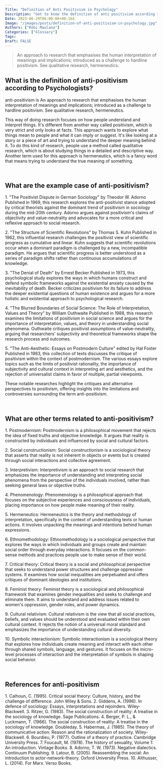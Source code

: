 ```yaml
---
Title: "Definition of Anti Positivism in Psychology"
Description: "Get to know the definition of anti positivism according to psychologists."
Date: 2023-06-29T06:00:00+00:164
Image: "/images/posts/definition-of-anti-positivism-in-psychology.jpg"
Authors: ["Robi Maulana"]
Categories: ["Glossary"]
Tags: 
Draft: FALSE
---
```





> An approach to research that emphasises the human interpretation of meanings and implications; introduced as a challenge to hardline positivism. See qualitative research, hermeneutics.

## What is the definition of anti-positivism according to Psychologists?

anti-positivism is An approach to research that emphasises the human interpretation of meanings and implications; introduced as a challenge to hardline positivism. See qualitative research, hermeneutics.

This way of doing research focuses on how people understand and interpret things. It's different from another way called positivism, which is very strict and only looks at facts. This approach wants to explore what things mean to people and what it can imply or suggest. It's like looking at a story or a piece of art and trying to understand the deeper meaning behind it. To do this kind of research, people use a method called qualitative research, which is about studying things in a detailed and descriptive way. Another term used for this approach is hermeneutics, which is a fancy word that means trying to understand the true meaning of something.

 

## What are the example case of anti-positivism?

1\. "The Positivist Dispute in German Sociology" by Theodor W. Adorno Published in 1969, this research explores the anti-positivist stance adopted by critical theorists against the dominant trend of positivism in sociology during the mid-20th century. Adorno argues against positivism's claims of objectivity and value-neutrality and advocates for a more critical and reflexive approach to social research.

2\. "The Structure of Scientific Revolutions" by Thomas S. Kuhn Published in 1962, this influential research challenges the positivist view of scientific progress as cumulative and linear. Kuhn suggests that scientific revolutions occur when a dominant paradigm is challenged by a new, incompatible paradigm. He argues that scientific progress is better understood as a series of paradigm shifts rather than continuous accumulations of knowledge.

3\. "The Denial of Death" by Ernest Becker Published in 1973, this psychological study explores the ways in which humans construct and defend symbolic frameworks against the existential anxiety caused by the inevitability of death. Becker criticizes positivism for its failure to address the deeper existential questions of human existence and argues for a more holistic and existential approach to psychological research.

4\. "The Blurred Boundaries of Social Science: The Role of Interpretation, Values and Theory" by William Outhwaite Published in 1988, this research examines the limitations of positivism in social science and argues for the importance of interpretation, values, and theory in understanding social phenomena. Outhwaite critiques positivist assumptions of value-neutrality, arguing that researchers' subjectivity and theoretical frameworks shape the research process and outcomes.

5\. "The Anti-Aesthetic: Essays on Postmodern Culture" edited by Hal Foster Published in 1983, this collection of texts discusses the critique of positivism within the context of postmodernism. The various essays explore topics such as the limits of positivist rationality, the importance of subjectivity and cultural context in interpreting art and aesthetics, and the rejection of universalist claims in favor of multiple, partial viewpoints.

These notable researches highlight the critiques and alternative perspectives to positivism, offering insights into the limitations and controversies surrounding the term anti-positivism.

 

## What are other terms related to anti-positivism?

1\. Postmodernism: Postmodernism is a philosophical movement that rejects the idea of fixed truths and objective knowledge. It argues that reality is constructed by individuals and influenced by social and cultural factors.

2\. Social constructionism: Social constructionism is a sociological theory that asserts that reality is not inherent in objects or events but is created through social interactions and collective agreement.

3\. Interpretivism: Interpretivism is an approach to social research that emphasizes the importance of understanding and interpreting social phenomena from the perspective of the individuals involved, rather than seeking general laws or objective truths.

4\. Phenomenology: Phenomenology is a philosophical approach that focuses on the subjective experiences and consciousness of individuals, placing importance on how people make meaning of their reality.

5\. Hermeneutics: Hermeneutics is the theory and methodology of interpretation, specifically in the context of understanding texts or human actions. It involves unpacking the meanings and intentions behind human expressions.

6\. Ethnomethodology: Ethnomethodology is a sociological perspective that explores the ways in which individuals and groups create and maintain social order through everyday interactions. It focuses on the common-sense methods and practices people use to make sense of their world.

7\. Critical theory: Critical theory is a social and philosophical perspective that seeks to understand power structures and challenge oppressive systems. It examines how social inequalities are perpetuated and offers critiques of dominant ideologies and institutions.

8\. Feminist theory: Feminist theory is a sociological and philosophical framework that examines gender inequalities and seeks to challenge and eliminate them. It aims to understand and address issues related to women's oppression, gender roles, and power dynamics.

9\. Cultural relativism: Cultural relativism is the view that all social practices, beliefs, and values should be understood and evaluated within their own cultural context. It rejects the notion of a universal moral standard and emphasizes the importance of understanding cultural diversity.

10\. Symbolic interactionism: Symbolic interactionism is a sociological theory that explores how individuals create meaning and interact with each other through shared symbols, language, and gestures. It focuses on the micro-level processes of interaction and the interpretation of symbols in shaping social behavior.

 

## References for anti-positivism

1\. Calhoun, C. (1995). Critical social theory: Culture, history, and the challenge of difference. John Wiley & Sons. 2. Giddens, A. (1996). In defence of sociology: Essays, interpretations and rejoinders. Wiley-Blackwell. 3. Ritzer, G. (1983). The social construction of reality: A treatise in the sociology of knowledge. Sage Publications. 4. Berger, P. L., & Luckmann, T. (1966). The social construction of reality: A treatise in the sociology of knowledge. Doubleday. 5. Habermas, J. (1985). The theory of communicative action: Reason and the rationalization of society. Wiley-Blackwell. 6. Bourdieu, P. (1977). Outline of a theory of practice. Cambridge University Press. 7. Foucault, M. (1978). The history of sexuality, Volume 1: An introduction. Vintage Books. 8. Adorno, T. W. (1973). Negative dialectics. Continuum Publishing. 9. Latour, B. (2005). Reassembling the social: An introduction to actor-network-theory. Oxford University Press. 10. Althusser, L. (2014). For Marx. Verso Books.

